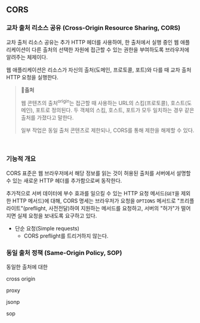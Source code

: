 ## **CORS**

### **교차 출처 리소스 공유** (Cross-Origin Resource Sharing, CORS)

교차 출처 리소스 공유는 추가 HTTP 헤더를 사용하여, 한 출처에서 실행 중인 웹 애플리케이션이 다른 출처의 선택한 자원에 접근할 수 있는 권한을 부여하도록 브라우저에 알려주는 체제이다.

웹 애플리케이션은 리소스가 자신의 출처(도메인, 프로토콜, 포트)와 다를 때 교차 출처 HTTP 요청을 실행한다.

> 📄**출처**
>
> 웹 콘텐츠의 출처<sup>origin</sup>는 접근할 때 사용하는 URL의 스킴(프로토콜), 호스트(도메인), 포트로 정의된다. 두 객체의 스킴, 호스트, 포트가 모두 일치하는 경우 같은 출처를 가졌다고 말한다.
>
> 일부 작업은 동일 출처 콘텐츠로 제한되나, CORS를 통해 제한을 해제할 수 있다.

<br>

### **기능적 개요**

CORS 표준은 웹 브라우저에서 해당 정보를 읽는 것이 허용된 출처를 서버에서 설명할 수 있는 새로운 HTTP 헤더를 추가함으로써 동작한다.

추가적으로 서버 데이터에 부수 효과를 일으킬 수 있는 HTTP 요청 메서드(`GET`을 제외한 HTTP 메서드)에 대해, CORS 명세는 브라우저가 요청을 `OPTIONS` 메서드로 "프리플라이트"(preflight, 사전전달)하여 지원하는 메서드를 요청하고, 서버의 "허가"가 떨어지면 실제 요청을 보내도록 요구하고 있다.

- 단순 요청(Simple requests)
  - CORS preflight를 트리거하지 않는다.

### **동일 출처 정책** (Same-Origin Policy, SOP)

동일한 출처에 대한

cross origin

proxy

jsonp

sop
